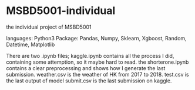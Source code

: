 # MSBD5001-individual
the individual project of MSBD5001

languages: Python3
Package: Pandas, Numpy, Sklearn, Xgboost, Random, Datetime, Matplotlib

There are two .ipynb files;
kaggle.ipynb contains all the process I did, containing some attemption, so it maybe hard to read.
the shorterone.ipynb contains a clear preprocessing and shows how I generate the last submission.
weather.csv is the weather of HK from 2017 to 2018.
test.csv is the last output of model
submit.csv is the last submission on kaggle.
